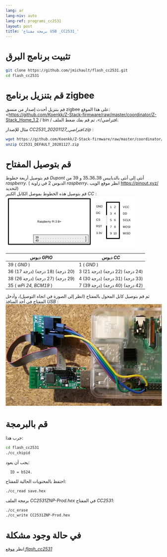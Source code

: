 ```yaml
---
lang: ar
lang-niv: auto
lang-ref: programi_cc2531
layout: post
title: 'برمجة مفتاح USB _CC2531_'
---
```


# تثبيت برنامج البرق

```bash
git clone https://github.com/jmichault/flash_cc2531.git
cd flash_cc2531
```
 
# قم بتنزيل برنامج zigbee
قم بتنزيل أحدث إصدار من منسق zigbee على هذا الموقع: <https://github.com/Koenkk/Z-Stack-firmware/raw/master/coordinator/Z-Stack_Home_1.2 / bin / افتراضي/>، ثم قم بفك ضغط الملف.

مثال للإصدار _CC2531_افتراضي_20201127.zip_ :

```bash
wget https://github.com/Koenkk/Z-Stack-firmware/raw/master/coordinator/Z-Stack_Home_1.2/bin/default/CC2531_DEFAULT_20201127.zip
unzip CC2531_DEFAULT_20201127.zip
```

# قم بتوصيل المفتاح

قم بتوصيل أربعة خطوط _Dupont_ أنثى إلى أنثى بالدبابيس 35،36،38 و 39 من _raspberry_. ( الدبوس 2 في زاوية _raspberry_، انظر موقع الويب <https://pinout.xyz/>لتحديد)  
قم بتوصيل هذه الخطوط بموصل الكابل الكبير _CC_ :  
![](/public/raspberry-cc.png "dispozicio _raspberry_ kaj _CC_") 

| دبوس _GPIO_          | دبوس _CC_  |
| ---------------------- | ------------ | 
| 39 ( _GND_ )           | 1 ( _GND_ )  |	
| 36 (17 درجة) (18 درجة) (20 درجة) | 3 (21 درجة) (22 درجة) (24 درجة) | 
| 38 (26 درجة) (27 درجة) (29 درجة) | 4 (30 درجة) (31 درجة) (33 درجة) | 
| 35 ( _wPi 24, BCM19_ ) | 7 (39 درجة) (40 درجة) (42 درجة) | (° 43 درجة) 

ثم قم بتوصيل كابل المحول بالمفتاح (انظر إلى الصورة في اتجاه التوصيل)، وأدخل المفتاح في أحد المنافذ _USB_ :
![°)](/public/Raspberry-CC2531.jpg " _raspberry_ kaj _CC_") 


# قم بالبرمجة

جرب هذا:
```bash
cd flash_cc2531
./cc_chipid
```
يجب أن يعود:
```
  ID = b524.
```

احتفظ بالمحتويات الحالية للمفتاح:
```bash
./cc_read save.hex
```

برمجة الملف _CC2531ZNP-Prod.hex_ في المفتاح _CC2531_:
```bash
./cc_erase
./cc_write CC2531ZNP-Prod.hex
```

# في حالة وجود مشكلة
انظر [ موقع _flash_cc2531_](https://jmichault.github.io/flash_cc2531-dok/)
